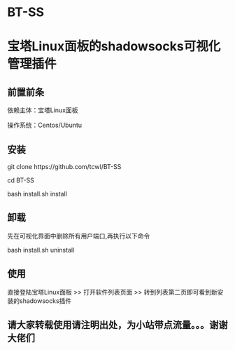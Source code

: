 # BT-SS
# 宝塔Linux面板的shadowsocks可视化管理插件

<h2>前置前条</h2>
<p>依赖主体：宝塔Linux面板</p>
<p>操作系统：Centos/Ubuntu</p>

<h2>安装</h2>
<p>git clone https://github.com/tcwl/BT-SS</p>
<p>cd BT-SS</p>
<p>bash install.sh install</p>

<h2>卸载</h2>
<p>先在可视化界面中删除所有用户端口,再执行以下命令</p>
<p>bash install.sh uninstall</p>

<h2>使用</h2>
<p>直接登陆宝塔Linux面板 >> 打开软件列表页面 >> 转到列表第二页即可看到新安装的shadowsocks插件</p>


<h2>请大家转载使用请注明出处，为小站带点流量。。。谢谢大佬们</h2>


